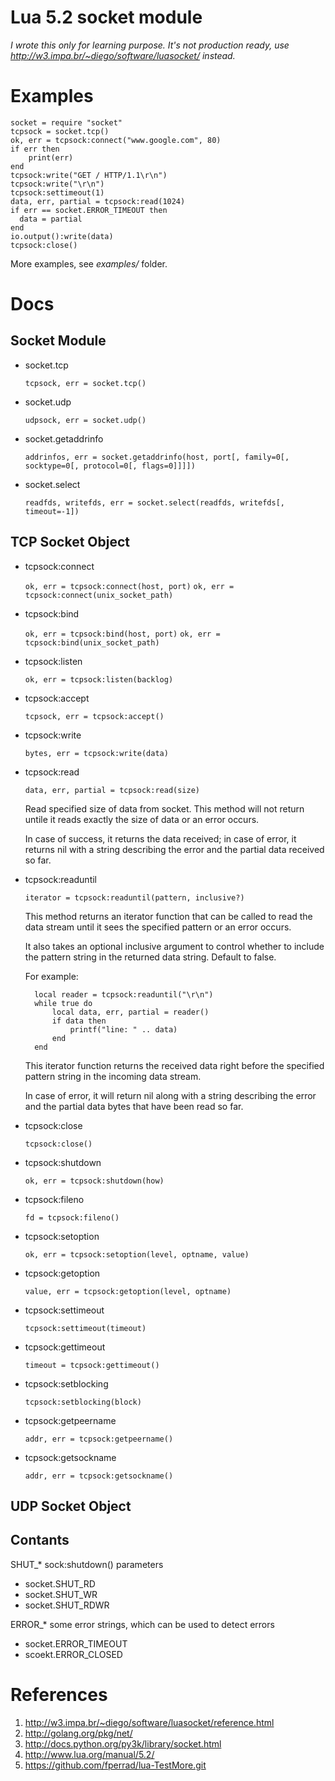 Lua 5.2 socket module
=====================

*I wrote this only for learning purpose. It's not production ready, use http://w3.impa.br/~diego/software/luasocket/ instead.*

Examples
========

    socket = require "socket"
    tcpsock = socket.tcp()
    ok, err = tcpsock:connect("www.google.com", 80)
    if err then
        print(err)
    end
    tcpsock:write("GET / HTTP/1.1\r\n")
    tcpsock:write("\r\n")
    tcpsock:settimeout(1)
    data, err, partial = tcpsock:read(1024)
    if err == socket.ERROR_TIMEOUT then
      data = partial
    end
    io.output():write(data)
    tcpsock:close()

More examples, see *examples/* folder.

Docs
====

Socket Module
-------------

* socket.tcp

    `tcpsock, err = socket.tcp()`

* socket.udp

    `udpsock, err = socket.udp()`

* socket.getaddrinfo

    `addrinfos, err = socket.getaddrinfo(host, port[, family=0[, socktype=0[, protocol=0[, flags=0]]]])`

* socket.select

    `readfds, writefds, err = socket.select(readfds, writefds[, timeout=-1])`

TCP Socket Object
-----------------

* tcpsock:connect

    `ok, err = tcpsock:connect(host, port)`
    `ok, err = tcpsock:connect(unix_socket_path)`

* tcpsock:bind

    `ok, err = tcpsock:bind(host, port)`
    `ok, err = tcpsock:bind(unix_socket_path)`

* tcpsock:listen

    `ok, err = tcpsock:listen(backlog)`

* tcpsock:accept

    `tcpsock, err = tcpsock:accept()`

* tcpsock:write

    `bytes, err = tcpsock:write(data)`

* tcpsock:read

    `data, err, partial = tcpsock:read(size)`

    Read specified size of data from socket. This method will not return untile
    it reads exactly the size of data or an error occurs.

    In case of success, it returns the data received; in case of error, it
    returns nil with a string describing the error and the partial data received
    so far.

* tcpsock:readuntil

    `iterator = tcpsock:readuntil(pattern, inclusive?)`

    This method returns an iterator function that can be called to read the data
    stream until it sees the specified pattern or an error occurs.

    It also takes an optional inclusive argument to control whether to include
    the pattern string in the returned data string. Default to false.

    For example:

        local reader = tcpsock:readuntil("\r\n")
        while true do
            local data, err, partial = reader()
            if data then
                printf("line: " .. data)
            end
        end

    This iterator function returns the received data right before the specified
    pattern string in the incoming data stream.

    In case of error, it will return nil along with a string describing the
    error and the partial data bytes that have been read so far.

* tcpsock:close

    `tcpsock:close()`

* tcpsock:shutdown

    `ok, err = tcpsock:shutdown(how)`

* tcpsock:fileno

    `fd = tcpsock:fileno()`

* tcpsock:setoption

    `ok, err = tcpsock:setoption(level, optname, value)`

* tcpsock:getoption

    `value, err = tcpsock:getoption(level, optname)`

* tcpsock:settimeout

    `tcpsock:settimeout(timeout)`

* tcpsock:gettimeout

    `timeout = tcpsock:gettimeout()`

* tcpsock:setblocking

    `tcpsock:setblocking(block)`

* tcpsock:getpeername

    `addr, err = tcpsock:getpeername()`

* tcpsock:getsockname

    `addr, err = tcpsock:getsockname()`

UDP Socket Object
-----------------

Contants
--------

SHUT_* sock:shutdown() parameters

 * socket.SHUT_RD
 * socket.SHUT_WR
 * socket.SHUT_RDWR

ERROR_* some error strings, which can be used to detect errors

  * socket.ERROR_TIMEOUT
  * scoekt.ERROR_CLOSED

References
==========

1. http://w3.impa.br/~diego/software/luasocket/reference.html
2. http://golang.org/pkg/net/
3. http://docs.python.org/py3k/library/socket.html
4. http://www.lua.org/manual/5.2/
5. https://github.com/fperrad/lua-TestMore.git
